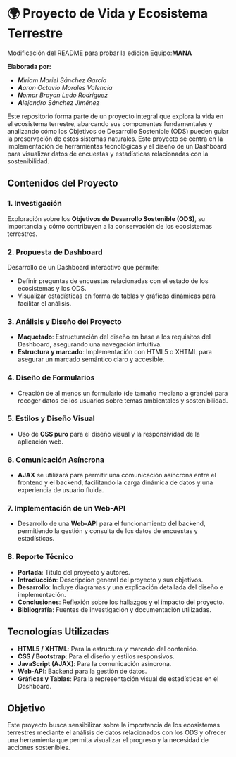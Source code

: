 # 🌍 Proyecto de Vida y Ecosistema Terrestre
Modificación del README para probar la edicion
Equipo:**MANA**

**Elaborada por:**
- ***M**iriam Mariel Sánchez García*
- ***A**aron Octavio Morales Valencia*
- ***N**omar Brayan Ledo Rodríguez* 
- ***A**lejandro Sánchez Jiménez*

Este repositorio forma parte de un proyecto integral que explora la vida en el ecosistema terrestre, abarcando sus componentes fundamentales y analizando cómo los Objetivos de Desarrollo Sostenible (ODS) pueden guiar la preservación de estos sistemas naturales. Este proyecto se centra en la implementación de herramientas tecnológicas y el diseño de un Dashboard para visualizar datos de encuestas y estadísticas relacionadas con la sostenibilidad.

## Contenidos del Proyecto

### 1. Investigación
Exploración sobre los **Objetivos de Desarrollo Sostenible (ODS)**, su importancia y cómo contribuyen a la conservación de los ecosistemas terrestres.

### 2. Propuesta de Dashboard
Desarrollo de un Dashboard interactivo que permite:
   - Definir preguntas de encuestas relacionadas con el estado de los ecosistemas y los ODS.
   - Visualizar estadísticas en forma de tablas y gráficas dinámicas para facilitar el análisis.

### 3. Análisis y Diseño del Proyecto
   - **Maquetado**: Estructuración del diseño en base a los requisitos del Dashboard, asegurando una navegación intuitiva.
   - **Estructura y marcado**: Implementación con HTML5 o XHTML para asegurar un marcado semántico claro y accesible.

### 4. Diseño de Formularios
   - Creación de al menos un formulario (de tamaño mediano a grande) para recoger datos de los usuarios sobre temas ambientales y sostenibilidad.

### 5. Estilos y Diseño Visual
   - Uso de **CSS puro** para el diseño visual y la responsividad de la aplicación web.

### 6. Comunicación Asíncrona
   - **AJAX** se utilizará para permitir una comunicación asíncrona entre el frontend y el backend, facilitando la carga dinámica de datos y una experiencia de usuario fluida.

### 7. Implementación de un Web-API
   - Desarrollo de una **Web-API** para el funcionamiento del backend, permitiendo la gestión y consulta de los datos de encuestas y estadísticas.

### 8. Reporte Técnico
   - **Portada**: Título del proyecto y autores.
   - **Introducción**: Descripción general del proyecto y sus objetivos.
   - **Desarrollo**: Incluye diagramas y una explicación detallada del diseño e implementación.
   - **Conclusiones**: Reflexión sobre los hallazgos y el impacto del proyecto.
   - **Bibliografía**: Fuentes de investigación y documentación utilizadas.

## Tecnologías Utilizadas

- **HTML5 / XHTML**: Para la estructura y marcado del contenido.
- **CSS / Bootstrap**: Para el diseño y estilos responsivos.
- **JavaScript (AJAX)**: Para la comunicación asíncrona.
- **Web-API**: Backend para la gestión de datos.
- **Gráficas y Tablas**: Para la representación visual de estadísticas en el Dashboard.

## Objetivo

Este proyecto busca sensibilizar sobre la importancia de los ecosistemas terrestres mediante el análisis de datos relacionados con los ODS y ofrecer una herramienta que permita visualizar el progreso y la necesidad de acciones sostenibles.

